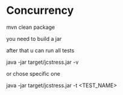 # Concurrency

mvn clean package

you need to build a jar

after that u can run all tests

java -jar target/jcstress.jar -v

or chose specific one

java -jar target/jcstress.jar -t <TEST_NAME>